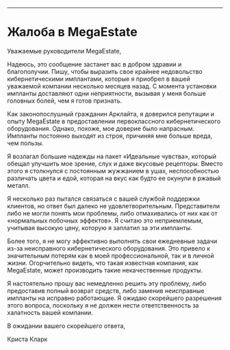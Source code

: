
---

# Жалоба в MegaEstate

Уважаемые руководители MegaEstate,

Надеюсь, это сообщение застанет вас в добром здравии и благополучии. Пишу, чтобы выразить свое крайнее недовольство кибернетическими имплантами, которые я приобрел в вашей уважаемой компании несколько месяцев назад. С момента установки импланты доставляют одни неприятности, вызывая у меня больше головных болей, чем я готов признать.

Как законопослушный гражданин Арклайта, я доверился репутации и опыту MegaEstate в предоставлении первоклассного кибернетического оборудования. Однако, похоже, мое доверие было напрасным. Импланты постоянно выходят из строя, причиняя мне больше вреда, чем пользы.

Я возлагал большие надежды на пакет «Идеальные чувства», который обещал улучшить мое зрение, слух и даже вкусовые рецепторы. Вместо этого я столкнулся с постоянным жужжанием в ушах, неспособностью различать цвета и едой, которая на вкус как будто ее окунули в ржавый металл.

Я несколько раз пытался связаться с вашей службой поддержки клиентов, но ответ был далеко не удовлетворительным. Представители либо не могли понять мои проблемы, либо отмахивались от них как от «нормальных побочных эффектов». Я считаю это неприемлемым, учитывая высокую цену, которую я заплатил за эти импланты.

Более того, я не могу эффективно выполнять свои ежедневные задачи из-за неисправного кибернетического оборудования. Это привело к значительным потерям как в моей профессиональной, так и в личной жизни. Огорчительно видеть, что такая известная компания, как MegaEstate, может производить такие некачественные продукты.

Я настоятельно прошу вас немедленно решить эту проблему, либо предоставив полный возврат средств, либо заменив неисправные импланты на исправно работающие. Я ожидаю скорейшего разрешения этого вопроса, поскольку я не должен нести ответственность за халатность вашей компании.

В ожидании вашего скорейшего ответа,

Криста Кларк
